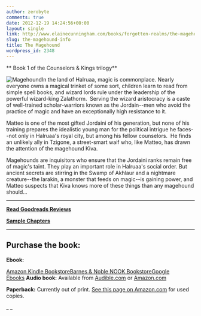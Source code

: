 ```yaml
---
author: zerobyte
comments: true
date: 2012-12-19 14:24:56+00:00
layout: single
link: http://www.elainecunningham.com/books/forgotten-realms/the-magehound-info/
slug: the-magehound-info
title: The Magehound
wordpress_id: 2348
---
```


** Book 1 of the Counselors & Kings trilogy**

![Magehound](http://www.elainecunningham.com/wp-content/uploads/2012/12/Magehound.jpg)In the land of Halruaa, magic is commonplace. Nearly everyone owns a magical trinket of some sort, children learn to read from simple spell books, and wizard lords rule under the leadership of the powerful wizard-king Zalathorm.  Serving the wizard aristocracy is a caste of well-trained scholar-warriors known as the Jordain--men who avoid the practice of magic and have an exceptionally high resistance to it.

Matteo is one of the most gifted Jordaini of his generation, but none of his training prepares the idealistic young man for the political intrigue he faces--not only in Halruaa's royal city, but among his fellow counselors.  He finds an unlikely ally in Tzigone, a street-smart waif who, like Matteo, has drawn the attention of the magehound Kiva.

Magehounds are inquisitors who ensure that the Jordaini ranks remain free of magic's taint. They play an important role in Halruaa's social order. But ancient secrets are stirring in the Swamp of Akhlaur and a nightmare creature--the larakin, a monster that feeds on magic--is gaining power, and Matteo suspects that Kiva knows more of these things than any magehound should...

**************************************

**[Read Goodreads Reviews](http://www.goodreads.com/book/show/291480.The_Magehound)**

**[Sample Chapters](http://books.google.com/books?id=pZmPOEvmfgwC&pg=PP1&lpg=PP1&dq=Magehound,+Elaine+Cunningham)**

*************************************


## Purchase the book:


**Ebook:**

[Amazon Kindle Bookstore](http://www.amazon.com/The-Magehound-Counselors-Kings-ebook/dp/B005UFN4VW/ref=tmm_kin_title_0)[Barnes & Noble NOOK Bookstore](http://www.barnesandnoble.com/w/forgotten-realms-elaine-cunningham/1113913993?ean=9780786915613)[Google Ebooks](http://books.google.com/books?id=pZmPOEvmfgwC&pg=PP1&lpg=PP1&dq=Magehound,+Elaine+Cunningham) **Audio book:** Available from [Audible.com](http://www.audible.com/pd/ref=sr_1_6?asin=B00BTOJCCS&qid=1364230421&sr=1-6) or [Amazon.com](http://www.amazon.com/The-Magehound-Forgotten-Realms-Counselors/dp/B00BUHIL0S/ref=sr_1_1?ie=UTF8&qid=1364241652&sr=8-1&keywords=the+magehound+audible)

**Paperback:** Currently out of print. [See this page on Amazon.com](http://www.amazon.com/The-Magehound-Forgotten-Realms-Counselors/dp/0786915617) for used copies.

_
_ 


## 
